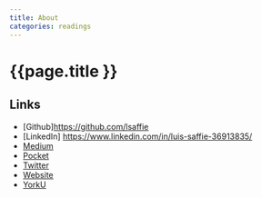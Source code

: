 ```yaml
---
title: About
categories: readings
---
```


# {{page.title }}

## Links

* [Github]<https://github.com/lsaffie>
* [LinkedIn] <https://www.linkedin.com/in/luis-saffie-36913835/>
* [Medium](https://medium.com/@lsaffie)
* [Pocket](http://getpocket.com/@9eWTIA3bg3aN4pa1dtd1878d65p9g077c43b08Z80gT724Id7e451Y2ddc0Eab81)
* [Twitter](https://twitter.com/lsaffie)
* [Website](http://saffie.ca)
* [YorkU](http://careers.yorku.ca/taste-participants/luis-saffie/)

